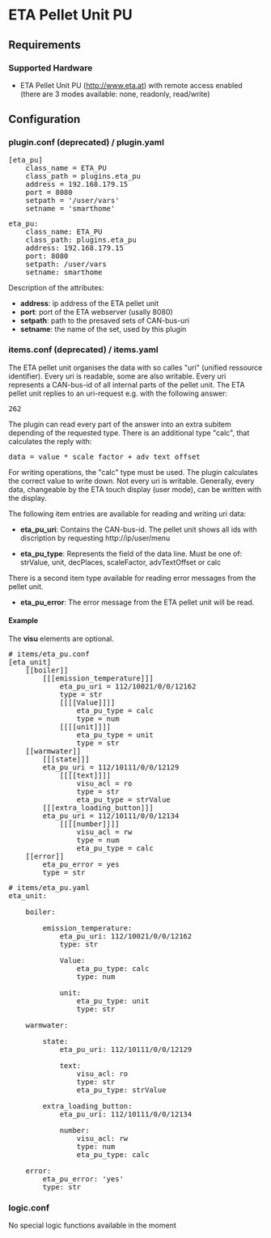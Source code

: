 # ETA Pellet Unit PU

## Requirements

### Supported Hardware

* ETA Pellet Unit PU (http://www.eta.at) with remote access enabled (there are 3 modes available: none, readonly, read/write)

## Configuration
### plugin.conf (deprecated) / plugin.yaml

<pre>
[eta_pu]
    class_name = ETA_PU
    class_path = plugins.eta_pu
    address = 192.168.179.15
    port = 8080
    setpath = '/user/vars'
    setname = 'smarthome'
</pre>

<pre>
eta_pu:
    class_name: ETA_PU
    class_path: plugins.eta_pu
    address: 192.168.179.15
    port: 8080
    setpath: /user/vars
    setname: smarthome
</pre>

Description of the attributes:

* __address__: ip address of the ETA pellet unit
* __port__: port of the ETA webserver (usally 8080)
* __setpath__: path to the presaved sets of CAN-bus-uri
* __setname__: the name of the set, used by this plugin

### items.conf (deprecated) / items.yaml

The ETA pellet unit organises the data with so calles "uri" (unified ressource identifier). Every uri is readable, some are also writable.
Every uri represents a CAN-bus-id of all internal parts of the pellet unit.
The ETA pellet unit replies to an uri-request e.g. with the following answer:
<pre>
<value uri="/user/var/112/10021/0/0/12162" strValue="26" unit="°C" decPlaces="0" scaleFactor="10" advTextOffset="0">262</value>
</pre>

The plugin can read every part of the answer into an extra subitem depending of the requested type. There is an additional type "calc", that calculates the reply with:
<pre>
data = value * scale_factor + adv_text_offset
</pre>
For writing operations, the "calc" type must be used. The plugin calculates the correct value to write down. Not every uri is writable. Generally, every data, changeable by the ETA touch display (user mode), can be written with the display.

The following item entries are available for reading and writing uri data:

* __eta_pu_uri__: Contains the CAN-bus-id. The pellet unit shows all ids with discription by requesting http://ip/user/menu

* __eta_pu_type__: Represents the field of the data line. Must be one of: strValue, unit, decPlaces, scaleFactor, advTextOffset or calc

There is a second item type available for reading error messages from the pellet unit.

* __eta_pu_error__: The error message from the ETA pellet unit will be read.


#### Example
The __visu__ elements are optional.
<pre>
# items/eta_pu.conf
[eta_unit]
    [[boiler]]
        [[[emission_temperature]]]
            eta_pu_uri = 112/10021/0/0/12162
            type = str
            [[[[Value]]]]
                eta_pu_type = calc
                type = num
            [[[[unit]]]]
                eta_pu_type = unit
                type = str
    [[warmwater]]
        [[[state]]]
        eta_pu_uri = 112/10111/0/0/12129
            [[[[text]]]]
                visu_acl = ro
                type = str
                eta_pu_type = strValue
        [[[extra_loading_button]]]
        eta_pu_uri = 112/10111/0/0/12134
            [[[[number]]]]
                visu_acl = rw
                type = num
                eta_pu_type = calc
    [[error]]
        eta_pu_error = yes
        type = str
</pre>

<pre>
# items/eta_pu.yaml
eta_unit:

    boiler:

        emission_temperature:
            eta_pu_uri: 112/10021/0/0/12162
            type: str

            Value:
                eta_pu_type: calc
                type: num

            unit:
                eta_pu_type: unit
                type: str

    warmwater:

        state:
            eta_pu_uri: 112/10111/0/0/12129

            text:
                visu_acl: ro
                type: str
                eta_pu_type: strValue

        extra_loading_button:
            eta_pu_uri: 112/10111/0/0/12134

            number:
                visu_acl: rw
                type: num
                eta_pu_type: calc

    error:
        eta_pu_error: 'yes'
        type: str
</pre>

### logic.conf

No special logic functions available in the moment



